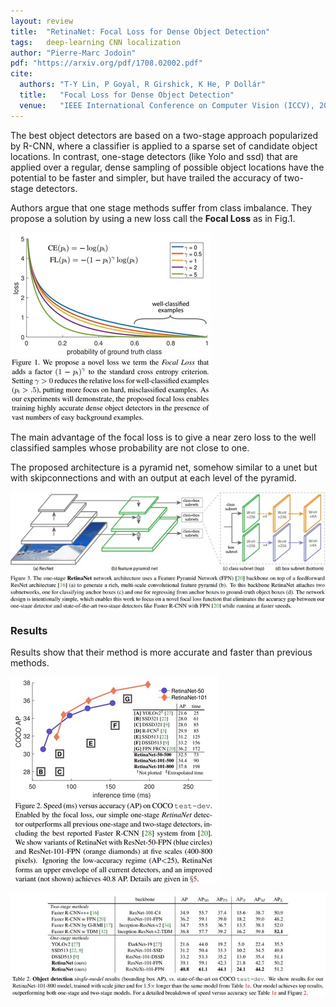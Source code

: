 ```yaml
---
layout: review
title:  "RetinaNet: Focal Loss for Dense Object Detection"
tags:   deep-learning CNN localization
author: "Pierre-Marc Jodoin"
pdf: "https://arxiv.org/pdf/1708.02002.pdf"
cite:
  authors: "T-Y Lin, P Goyal, R Girshick, K He, P Dollár"
  title:   "Focal Loss for Dense Object Detection" 
  venue:   "IEEE International Conference on Computer Vision (ICCV), 2017 "
---
```



The best object detectors are based on a two-stage approach popularized by R-CNN, where a classifier is applied to a sparse set of candidate object locations. In contrast, one-stage detectors (like Yolo and ssd) that are applied over a regular, dense sampling of possible object locations have the potential to be faster and simpler, but have trailed the accuracy of two-stage detectors.

Authors argue that one stage methods suffer from class imbalance.  They propose a solution by using a new loss call the **Focal Loss** as in Fig.1.

![](/article/images/retinanet/sc01.jpg)

The main advantage of the focal loss is to give a near zero loss to the well classified samples whose probability are not close to one.  


The proposed architecture is a pyramid net, somehow similar to a unet but with skipconnections and with an output at each level of the pyramid. 

![](/article/images/retinanet/sc03.jpg)

### Results

Results show that their method is more accurate and faster than previous methods.

![](/article/images/retinanet/sc02.jpg)

![](/article/images/retinanet/sc04.jpg)



